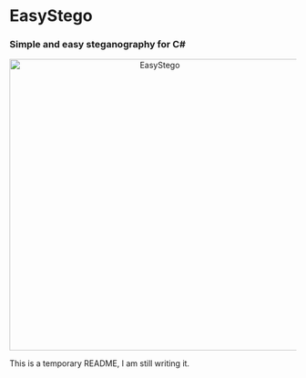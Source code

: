 # EasyStego

### Simple and easy steganography for C#

<p align="center">
<img src="https://github.com/gabrielareia/Logos/blob/main/EasyStegoLogo.png?sanitize=true" alt="EasyStego" title="Interesting image..." width="512"/>
</p>

This is a temporary README, I am still writing it.

<!-- Due to the way this tool is currently constructed, an image can hold a message that is
in average 18% the size of the image holding it. So for example if you have a message that is 450kb in size
you will need an image of more or less 2.5mb
Feel free to mess with the code to improve this if you want to, I decided that only the 2 least important bits
of the bytes would carry a bit of the message each, and the alpha channel wouldn't carry any message because it could
be easily detected by looking into the alpha channel values of the image.


<!-- NOTE: I decided to use the first 24 or 48 bytes of the image to hold some message information,
like the size of the string message or the width and height of the image message. This will be used later when
decrypting.
For the string message size I decided to use only 24 bytes to hold the information, 
which is enough to hold one int.MaxValue.
For the image message I will be using 48 bytes, to hold the width and height.
